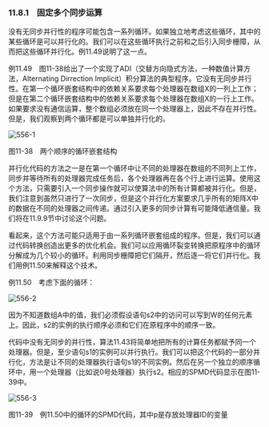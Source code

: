 ### 11.8.1　固定多个同步运算

没有无同步并行性的程序可能包含一系列循环。如果独立地考虑这些循环，其中的某些循环是可以并行化的。我们可以在这些循环执行之前和之后引入同步栅障，从而把这些循环并行化。例11.49说明了这一点。

例11.49　图11-38给出了一个实现了ADI（交替方向隐式方法，一种数值计算方法，Alternating Dirrection Implicit）积分算法的典型程序。它没有无同步并行性。在第一个循环嵌套结构中的依赖关系要求每个处理器在数组X的一列上工作；但是在第二个循环嵌套结构中的依赖关系要求每个处理器在数组X的一行上工作。如果要求没有通信运算，整个数组必须放在同一个处理器上，因此不存在并行性。但是，我们观察到两个循环都是可以单独并行化的。

![556-1](../Images/image04976.jpeg)

图11-38　两个顺序的循环嵌套结构

并行化代码的方法之一是在第一个循环中让不同的处理器在数组的不同列上工作，同步并等待所有的处理器完成任务后，各个处理器再在各个行上进行运算。使用这个方法，只需要引入一个同步操作就可以使算法中的所有计算都被并行化。但是，我们注意到虽然只进行了一次同步，但是这个并行化方案要求几乎所有的矩阵X中的数据在不同的处理器之间传递。通过引入更多的同步计算有可能降低通信量。我们将在11.9.9节中讨论这个问题。

看起来，这个方法可能只适用于由一系列循环嵌套组成的程序。但是，我们可以通过代码转换创造出更多的优化机会。我们可以应用循环裂变转换把原程序中的循环分解成为几个较小的循环。利用同步栅障把它们隔开，然后逐一将它们并行化。我们用例11.50来解释这个技术。

例11.50　考虑下面的循环：

![556-2](../Images/image04977.jpeg)

因为不知道数组A中的值，我们必须假设语句s2中的访问可以写到W的任何元素上。因此，s2的实例的执行顺序必须和它们在原程序中的顺序一致。

代码中没有无同步的并行性，算法11.43将简单地把所有的计算任务都赋予同一个处理器。但是，至少语句s1的实例可以并行执行。我们可以把这个代码的一部分并行化，方法是让不同的处理器执行语句s1的不同实例。然后在另一个独立的顺序循环中，用一个处理器（比如说0号处理器）执行s2。相应的SPMD代码显示在图11-39中。

![556-3](../Images/image04978.jpeg)

图11-39　例11.50中的循环的SPMD代码，其中p是存放处理器ID的变量